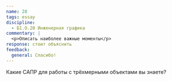 ```yaml
---
name: 28
tags: essay
discipline:
  - Б1.О.20 Инженерная графика
commentary: |
  <p>Описать наиболее важные моменты</p>
response: стоит объяснить
feedback:
  general: Cпасибо!
---
```


Какие САПР для работы с трёхмерными объектами вы знаете?